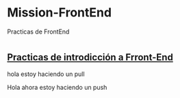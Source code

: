 # Mission-FrontEnd
Practicas de FrontEnd
#
## [Practicas de introdicción a Frront-End]()
hola estoy haciendo un pull

Hola ahora estoy haciendo un push
